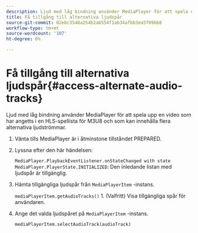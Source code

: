 ```yaml
---
description: Ljud med låg bindning använder MediaPlayer för att spela upp en video som har angetts i en HLS-spellista för M3U8 och som kan innehålla flera alternativa ljudströmmar.
title: Få tillgång till alternativa ljudspår
source-git-commit: 02ebc3548a254b2a6554f1ab34afbb3ea5f09bb8
workflow-type: tm+mt
source-wordcount: '107'
ht-degree: 0%

---
```


# Få tillgång till alternativa ljudspår{#access-alternate-audio-tracks}

Ljud med låg bindning använder MediaPlayer för att spela upp en video som har angetts i en HLS-spellista för M3U8 och som kan innehålla flera alternativa ljudströmmar.

1. Vänta tills MediaPlayer är i åtminstone tillståndet PREPARED.
1. Lyssna efter den här händelsen:

   `MediaPlayer.PlaybackEventListener.onStateChanged with state MediaPlayer.PlayerState.INITIALIZED`: Den inledande listan med ljudspår är tillgänglig.

1. Hämta tillgängliga ljudspår från `MediaPlayerItem` -instans.

   `mediaPlayerItem.getAudioTracks()` 1. (Valfritt) Visa tillgängliga spår för användaren.
1. Ange det valda ljudspåret på `MediaPlayerItem` -instans.

   `mediaPlayerItem.selectAudioTrack(audioTrack)`
